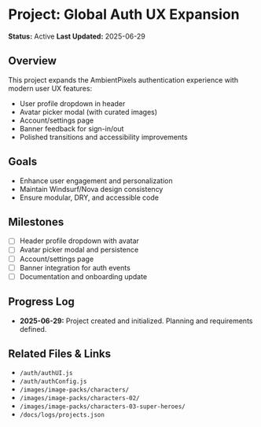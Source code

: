 # Project: Global Auth UX Expansion

**Status:** Active
**Last Updated:** 2025-06-29

## Overview
This project expands the AmbientPixels authentication experience with modern user UX features:
- User profile dropdown in header
- Avatar picker modal (with curated images)
- Account/settings page
- Banner feedback for sign-in/out
- Polished transitions and accessibility improvements

## Goals
- Enhance user engagement and personalization
- Maintain Windsurf/Nova design consistency
- Ensure modular, DRY, and accessible code

## Milestones
- [ ] Header profile dropdown with avatar
- [ ] Avatar picker modal and persistence
- [ ] Account/settings page
- [ ] Banner integration for auth events
- [ ] Documentation and onboarding update

## Progress Log
- **2025-06-29:** Project created and initialized. Planning and requirements defined.

## Related Files & Links
- `/auth/authUI.js`
- `/auth/authConfig.js`
- `/images/image-packs/characters/`
- `/images/image-packs/characters-02/`
- `/images/image-packs/characters-03-super-heroes/`
- `/docs/logs/projects.json`
